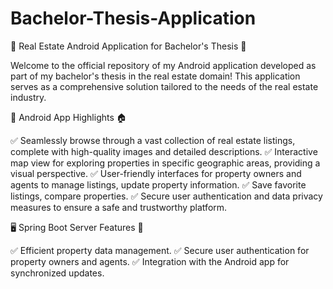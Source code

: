 # Bachelor-Thesis-Application

🏡 Real Estate Android Application for Bachelor's Thesis 🏡

Welcome to the official repository of my Android application developed as part of my bachelor's thesis in the real estate domain! This application serves as a comprehensive solution tailored to the needs of the real estate industry.

📱 Android App Highlights 🏠

✅ Seamlessly browse through a vast collection of real estate listings, complete with high-quality images and detailed descriptions.
✅ Interactive map view for exploring properties in specific geographic areas, providing a visual perspective.
✅ User-friendly interfaces for property owners and agents to manage listings, update property information.
✅ Save favorite listings, compare properties.
✅ Secure user authentication and data privacy measures to ensure a safe and trustworthy platform.

🖥️ Spring Boot Server Features 💼

✅ Efficient property data management.
✅ Secure user authentication for property owners and agents.
✅ Integration with the Android app for synchronized updates.


